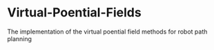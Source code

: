 # Virtual-Poential-Fields
The implementation of the virtual poential field methods for robot path planning
